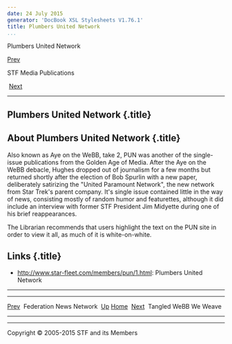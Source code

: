 ```yaml
---
date: 24 July 2015
generator: 'DocBook XSL Stylesheets V1.76.1'
title: Plumbers United Network
...
```


Plumbers United Network

[Prev](media-fnn.html) 

STF Media Publications

 [Next](media-twww.html)

* * * * *

Plumbers United Network {.title}
-----------------------

About Plumbers United Network {.title}
-----------------------------

Also known as Aye on the WeBB, take 2, PUN was another of the
single-issue publications from the Golden Age of Media. After the Aye on
the WeBB debacle, Hughes dropped out of journalism for a few months but
returned shortly after the election of Bob Spurlin with a new paper,
deliberately satirizing the "United Paramount Network", the new network
from Star Trek's parent company. It's single issue contained little in
the way of news, consisting mostly of random humor and featurettes,
although it did include an interview with former STF President Jim
Midyette during one of his brief reappearances.

The Librarian recommends that users highlight the text on the PUN site
in order to view it all, as much of it is white-on-white.

Links {.title}
-----

-   <http://www.star-fleet.com/members/pun/1.html>: Plumbers United
    Network

* * * * *

  ------------------------ ------------------------ ------------------------
  [Prev](media-fnn.html)   Federation News Network 
  [Up](index.html)         [Home](../index.html)
   [Next](media-twww.html)  Tangled WeBB We Weave
  ------------------------ ------------------------ ------------------------

* * * * *

Copyright © 2005-2015 STF and its Members
